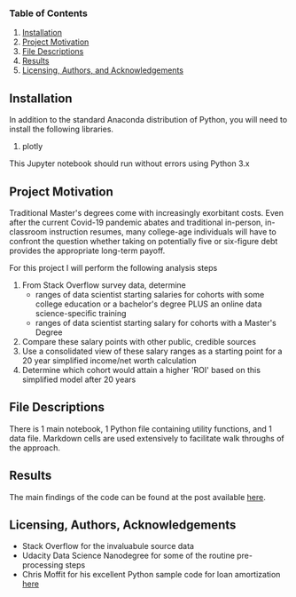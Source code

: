 ### Table of Contents

1. [Installation](#installation)
2. [Project Motivation](#motivation)
3. [File Descriptions](#files)
4. [Results](#results)
5. [Licensing, Authors, and Acknowledgements](#licensing)

## Installation <a name="installation"></a>

In addition to the standard Anaconda distribution of Python, you will need to install the following libraries.
1. plotly 

This Jupyter notebook should run without errors using Python 3.x

## Project Motivation<a name="motivation"></a>

Traditional Master's degrees come with increasingly exorbitant costs. Even after the current Covid-19 pandemic abates and traditional in-person, in-classroom instruction resumes, many college-age individuals will have to confront the question whether taking on potentially five or six-figure debt provides the appropriate long-term payoff. 

For this project I will perform the following analysis steps
1. From Stack Overflow survey data, determine 
    - ranges of data scientist starting salaries for cohorts with some college education or a bachelor's degree PLUS an online data science-specific training
    - ranges of data scientist starting salary for cohorts with a Master's Degree 
3. Compare these salary points with other public, credible sources
4. Use a consolidated view of these salary ranges as a starting point for a 20 year simplified income/net worth calculation
5. Determine which cohort would attain a higher 'ROI' based on this simplified model after 20 years


## File Descriptions <a name="files"></a>

There is 1 main notebook, 1 Python file containing utility functions, and 1 data file. Markdown cells are used extensively to facilitate walk throughs of the approach.

## Results<a name="results"></a>

The main findings of the code can be found at the post available [here](https://medium.com/@bjorn.austraat/investing-in-your-education-is-a-masters-degree-in-data-science-worth-it-ff228521b804?sk=f539ff52e9188933fcbc1f55a52fbe56).

## Licensing, Authors, Acknowledgements<a name="licensing"></a>

- Stack Overflow for the invaluabule source data
- Udacity Data Science Nanodegree for some of the routine pre-processing steps 
- Chris Moffit for his excellent Python sample code for loan amortization [here](https://pbpython.com/amortization-model-revised.html)

